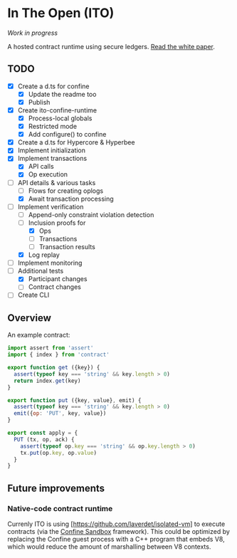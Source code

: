 # In The Open (ITO)

*Work in progress*

A hosted contract runtime using secure ledgers. [Read the white paper](./docs/whitepaper.md).

## TODO

- [x] Create a d.ts for confine
  - [x] Update the readme too
  - [x] Publish
- [x] Create ito-confine-runtime
  - [x] Process-local globals
  - [x] Restricted mode
  - [x] Add configure() to confine
- [x] Create a d.ts for Hypercore & Hyperbee
- [x] Implement initialization
- [x] Implement transactions
  - [x] API calls
  - [x] Op execution
- [ ] API details & various tasks
  - [ ] Flows for creating oplogs
  - [x] Await transaction processing
- [ ] Implement verification
  - [ ] Append-only constraint violation detection
  - [ ] Inclusion proofs for
    - [x] Ops
    - [ ] Transactions
    - [ ] Transaction results
  - [x] Log replay
- [ ] Implement monitoring
- [ ] Additional tests
  - [x] Participant changes
  - [ ] Contract changes
- [ ] Create CLI

## Overview

An example contract:

```js
import assert from 'assert'
import { index } from 'contract'

export function get ({key}) {
  assert(typeof key === 'string' && key.length > 0)
  return index.get(key)
}

export function put ({key, value}, emit) {
  assert(typeof key === 'string' && key.length > 0)
  emit({op: 'PUT', key, value})
}

export const apply = {
  PUT (tx, op, ack) {
    assert(typeof op.key === 'string' && op.key.length > 0)
    tx.put(op.key, op.value)
  }
}
```

## Future improvements

### Native-code contract runtime

Currenly ITO is using [https://github.com/laverdet/isolated-vm] to execute contracts (via the [Confine Sandbox](https://github.com/confine-sandbox) framework). This could be optimized by replacing the Confine guest process with a C++ program that embeds V8, which would reduce the amount of marshalling between V8 contexts.